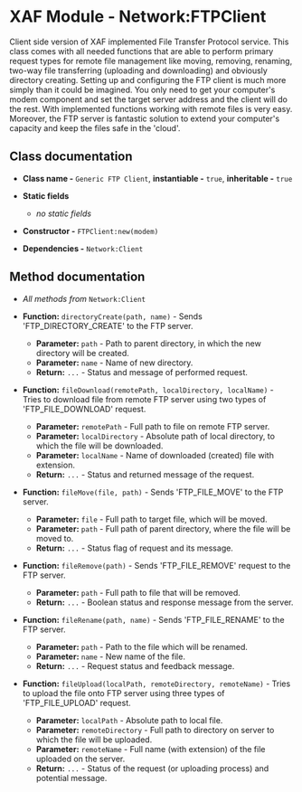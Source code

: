 # XAF Module - Network:FTPClient

Client side version of XAF implemented File Transfer Protocol service. This class comes with all needed functions that are able to perform primary request types for remote file management like moving, removing, renaming, two-way file transferring (uploading and downloading) and obviously directory creating. Setting up and configuring the FTP client is much more simply than it could be imagined. You only need to get your computer's modem component and set the target server address and the client will do the rest. With implemented functions working with remote files is very easy. Moreover, the FTP server is fantastic solution to extend your computer's capacity and keep the files safe in the 'cloud'.

## Class documentation

* **Class name -** `Generic FTP Client`, **instantiable -** `true`, **inheritable -** `true`
* **Static fields**

  * *no static fields*

* **Constructor -** `FTPClient:new(modem)`
* **Dependencies -** `Network:Client`

## Method documentation

* *All methods from* `Network:Client`
* **Function:** `directoryCreate(path, name)` - Sends 'FTP_DIRECTORY_CREATE' to the FTP server.

  * **Parameter:** `path` - Path to parent directory, in which the new directory will be created.
  * **Parameter:** `name` - Name of new directory.
  * **Return:** `...` - Status and message of performed request.

* **Function:** `fileDownload(remotePath, localDirectory, localName)` - Tries to download file from remote FTP server using two types of 'FTP_FILE_DOWNLOAD' request.

  * **Parameter:** `remotePath` - Full path to file on remote FTP server.
  * **Parameter:** `localDirectory` - Absolute path of local directory, to which the file will be downloaded.
  * **Parameter:** `localName` - Name of downloaded (created) file with extension.
  * **Return:** `...` - Status and returned message of the request.

* **Function:** `fileMove(file, path)` - Sends 'FTP_FILE_MOVE' to the FTP server.

  * **Parameter:** `file` - Full path to target file, which will be moved.
  * **Parameter:** `path` - Full path of parent directory, where the file will be moved to.
  * **Return:** `...` - Status flag of request and its message.

* **Function:** `fileRemove(path)` - Sends 'FTP_FILE_REMOVE' request to the FTP server.

  * **Parameter:** `path` - Full path to file that will be removed.
  * **Return:** `...` - Boolean status and response message from the server.

* **Function:** `fileRename(path, name)` - Sends 'FTP_FILE_RENAME' to the FTP server.

  * **Parameter:** `path` - Path to the file which will be renamed.
  * **Parameter:** `name` - New name of the file.
  * **Return:** `...` - Request status and feedback message.

* **Function:** `fileUpload(localPath, remoteDirectory, remoteName)` - Tries to upload the file onto FTP server using three types of 'FTP_FILE_UPLOAD' request.

  * **Parameter:** `localPath` - Absolute path to local file.
  * **Parameter:** `remoteDirectory` - Full path to directory on server to which the file will be uploaded.
  * **Parameter:** `remoteName` - Full name (with extension) of the file uploaded on the server.
  * **Return:** `...` - Status of the request (or uploading process) and potential message.
